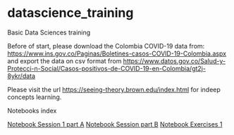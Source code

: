 # datascience_training 
Basic Data Sciences training

Before of start, please download the Colombia COVID-19 data from: https://www.ins.gov.co/Paginas/Boletines-casos-COVID-19-Colombia.aspx and export the data on csv format from https://www.datos.gov.co/Salud-y-Protecci-n-Social/Casos-positivos-de-COVID-19-en-Colombia/gt2j-8ykr/data 

Please visit the  url https://seeing-theory.brown.edu/index.html for indeep concepts learning. 

Notebooks index 

[Notebook Session 1 part A](notebooks/Session_1.ipynb)
[Notebook Session part B](notebooks/Session_1b.ipynb)
[Notebook Exercises 1](notebooks/Exercises_1.ipynb)

